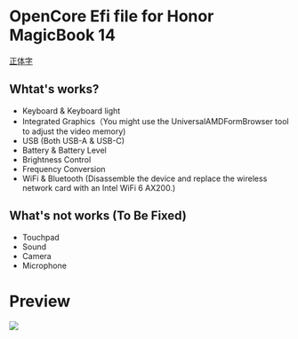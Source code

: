 # OpenCore Efi file for Honor MagicBook 14
[正体字](/REDME_CN.md)
## Whtat's works?
* Keyboard & Keyboard light
* Integrated Graphics（You might use the UniversalAMDFormBrowser tool to adjust the video memory)
* USB (Both USB-A & USB-C)
* Battery & Battery Level
* Brightness Control
* Frequency Conversion
* WiFi & Bluetooth (Disassemble the device and replace the wireless network card with an Intel WiFi 6 AX200.)
## What's not works (To Be Fixed)
* Touchpad
* Sound
* Camera
* Microphone
# Preview
![](/images/微信图片_20251019114338_80_276.png)
